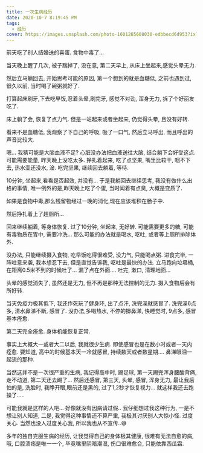 ```yaml
---
title: 一次生病经历
date: 2020-10-7 8:19:45 PM
tags:
  - 经历
cover: https://images.unsplash.com/photo-1601265608030-edbbecd6d953?ixlib=rb-1.2.1&q=80&fm=jpg&crop=entropy&cs=tinysrgb&w=1080&fit=max&ixid=eyJhcHBfaWQiOjQ1MjU1fQ
---
```


前天吃了别人结婚送的喜蛋. 食物中毒了...

当天晚上醒了几次, 被子踹掉了, 没在意, 第二天早上, 从床上坐起来,感觉头晕无力.

然后立马躺回去, 开始思考可能的原因, 第一个想到的就是血糖低, 之前也遇到过, 很久以前, 当时喝了碗粥就好了.

打算起床刷牙,下去吃早饭,忍着头晕,刷完牙, 感觉不对劲, 浑身无力, 拆了个好丽友吃了.

床上躺了会, 恢复了点力气. 但是一站起来或者坐起来, 仍觉得头晕, 且没有好转.

看来不是血糖低, 我观察了下自己的呼吸, 吸了一口气, 然后立马呼出, 而且呼出的声音比较大.

嗯... 我猜可能是大脑血液不足? 心脏没办法把血液送往大脑, 结合躺下会好受这点. 可能需要能量, 昨天晚上没吃太多.
挣扎着起来, 吃了点坚果, 嘴里比较干, 咽不下去, 热水壶还没水, 淦. 
吃完坚果, 继续回去躺着, 等待.

10分钟, 坐起来,看看是否起效, 并没有... 于是我躺回去继续思考, 我没有做什么出格的事情, 唯一例外的是,昨天晚上吃了个蛋, 当时闻着有点臭, 大概是变质了.

如果是食物中毒,那么残留物经过一晚的消化,现在应该堆积在肠子中.

然后挣扎着上了趟厕所...

回来继续躺着, 等身体恢复. 过了10分钟, 坐起来, 无好转. 可能需要更多的糖, 可能有毒物质在胃中, 需要冲洗... 那么可能的办法就是喝水, 呕吐, 或者等上厕所排除体外.

没办法, 只能继续摄入食物, 吃早饭吃得很难受, 没力气, 只能喝点粥. 进食完毕, 一阵吐意来袭, 我本想忍下去, 但是直觉告诉我, 呕吐是最快的办法. 立马跑向垃圾桶, 在距离0.5米不到的时候吐了... 漏了点在外面.... 吐完, 漱口, 清理地面... 

头晕的感觉消失了, 虽然还是无力, 但不再是那种无法控制的无力. 摄入食物后会有所好转.

当天免疫力极其低下, 我还作死玩了健身环, 出了点汗, 洗完澡就感冒了. 洗完澡6点多, 清水鼻涕不断, 感冒了. 没办法,多喝热水, 不停的擤鼻涕, 快睡觉时, 9点多, 感冒基本痊愈.

第二天完全痊愈. 身体机能恢复正常.


事实上大概大一或者大二以后, 我就很少生病. 即使感冒也是在数小时或者一天内痊愈. 要知道, 高中的时候基本天一冷就感冒, 持续数天或者数星期.... 鼻涕眼泪一起流的那种.

当然这并不是一次很严重的生病, 我记得高中时, 踢足球, 第一天踢完浑身腰酸背痛, 走不动道, 第二天还去踢了... 然后还感冒, 第三天, 头晕, 感冒, 浑身无力, 最让我后怕的是, 洗脸时, 我睁开眼,眼前还是黑的, 过了1,2秒才恢复视力... 就这样我还去跑操了.....

可能我就是这样的人吧... 好像就没有因病请过假.. 我仔细想过我这种行为, 一是不想让别人知道, 二是, 我觉得这种事情还不算严重, 我极其讨厌别人大惊小怪. 过度关心. 当然也没人过度关心我, 所以我也从不宣传..😅

多年的独自克服生病的经历, 让我觉得自己的身体极其健康, 很难有无法自愈的病, 哦, 口腔溃疡是唯一一个, 毕竟嘴里阴暗潮湿, 伤口很难愈合, 只能依靠西瓜霜.

